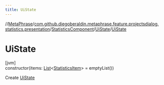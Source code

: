 ```yaml
---
title: UiState
---
```

//[MetaPhrase](../../../../index.html)/[com.github.diegoberaldin.metaphrase.feature.projectsdialog.statistics.presentation](../../index.html)/[StatisticsComponent](../index.html)/[UiState](index.html)/[UiState](-ui-state.html)



# UiState



[jvm]\
constructor(items: [List](https://kotlinlang.org/api/latest/jvm/stdlib/kotlin.collections/-list/index.html)&lt;[StatisticsItem](../../-statistics-item/index.html)&gt; = emptyList())



Create [UiState](index.html)




